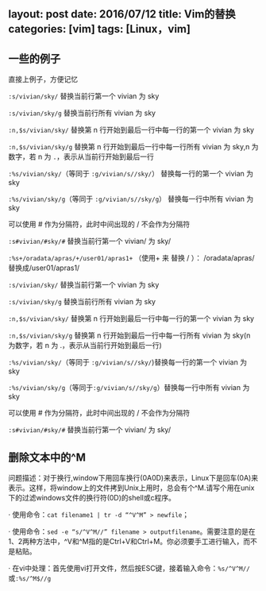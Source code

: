 layout: post
date: 2016/07/12
title: Vim的替换
categories: [vim]
tags: [Linux，vim]
---

## 一些的例子
直接上例子，方便记忆

`:s/vivian/sky/` 替换当前行第一个 vivian 为 sky

`:s/vivian/sky/g` 替换当前行所有 vivian 为 sky

`:n,$s/vivian/sky/` 替换第 n 行开始到最后一行中每一行的第一个 vivian 为 sky

`:n,$s/vivian/sky/g` 替换第 n 行开始到最后一行中每一行所有 vivian 为 sky,n 为数字，若 n 为 `.`，表示从当前行开始到最后一行

`:%s/vivian/sky/`（等同于 `:g/vivian/s//sky/`） 替换每一行的第一个 vivian 为 sky

`:%s/vivian/sky/g`（等同于 `:g/vivian/s//sky/g`） 替换每一行中所有 vivian 为 sky

<!--more-->

可以使用 # 作为分隔符，此时中间出现的 / 不会作为分隔符

`:s#vivian/#sky/#` 替换当前行第一个 vivian/ 为 sky/

`:%s+/oradata/apras/+/user01/apras1+` （使用+ 来 替换 / ）： /oradata/apras/替换成/user01/apras1/

`:s/vivian/sky/` 替换当前行第一个 vivian 为 sky

`:s/vivian/sky/g` 替换当前行所有 vivian 为 sky

`:n,$s/vivian/sky/` 替换第 n 行开始到最后一行中每一行的第一个 vivian 为 sky

`:n,$s/vivian/sky/g` 替换第 n 行开始到最后一行中每一行所有 vivian 为 sky(n 为数字，若 n 为 .，表示从当前行开始到最后一行)

`:%s/vivian/sky/`（等同于 `:g/vivian/s//sky/`)替换每一行的第一个 vivian 为 sky

`:%s/vivian/sky/g`（等同于`:g/vivian/s//sky/g`）替换每一行中所有 vivian 为 sky

可以使用 # 作为分隔符，此时中间出现的 / 不会作为分隔符

`:s#vivian/#sky/#` 替换当前行第一个 vivian/ 为 sky/
 
## 删除文本中的^M

问题描述：对于换行,window下用回车换行(0A0D)来表示，Linux下是回车(0A)来表示。这样，将window上的文件拷到Unix上用时，总会有个^M.请写个用在unix下的过滤windows文件的换行符(0D)的shell或c程序。

· 使用命令：`cat filename1 | tr -d “^V^M” > newfile`；

· 使用命令：`sed -e “s/^V^M//” filename > outputfilename`。需要注意的是在1、2两种方法中，^V和^M指的是Ctrl+V和Ctrl+M。你必须要手工进行输入，而不是粘贴。

· 在vi中处理：首先使用vi打开文件，然后按ESC键，接着输入命令：`%s/^V^M//`或`:%s/^M$//g`

